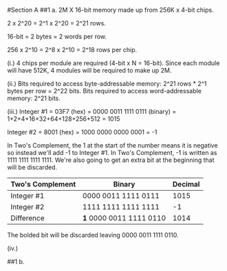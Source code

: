 #Section A
##1 a.
2M X 16-bit memory made up from 256K x 4-bit chips.

2 x 2^20 = 2^1 x 2^20 = 2^21 rows.

16-bit = 2 bytes = 2 words per row.

256 x 2^10 = 2^8 x 2^10 = 2^18 rows per chip.

(i.) 4 chips per module are required (4-bit x N = 16-bit).  Since each module will have 512K, 4 modules will be required to make up 2M.

(ii.) Bits required to access byte-addressable memory: 2^21 rows * 2^1 bytes per row = 2^22 bits.  Bits required to access word-addressable memory: 2^21 bits.

(iii.) Integer #1 = 03F7 (hex) = 0000 0011 1111 0111 (binary) = 1+2+4+16+32+64+128+256+512 = 1015

Integer #2 = 8001 (hex) = 1000 0000 0000 0001 = -1

In Two's Complement, the 1 at the start of the number means it is negative so instead we'll add -1 to Integer #1.  In Two's Complement, -1 is written as 1111 1111 1111 1111.  We're also going to get an extra bit at the beginning that will be discarded.

| Two's Complement | Binary              | Decimal |
|------------------|---------------------|---------|
| Integer #1       | 0000 0011 1111 0111 | 1015    |
| Integer #2       | 1111 1111 1111 1111 | -1      |
| Difference       | **1** 0000 0011 1111 0110 | 1014    |

The bolded bit will be discarded leaving 0000 0011 1111 0110.

(iv.) 

##1 b.
